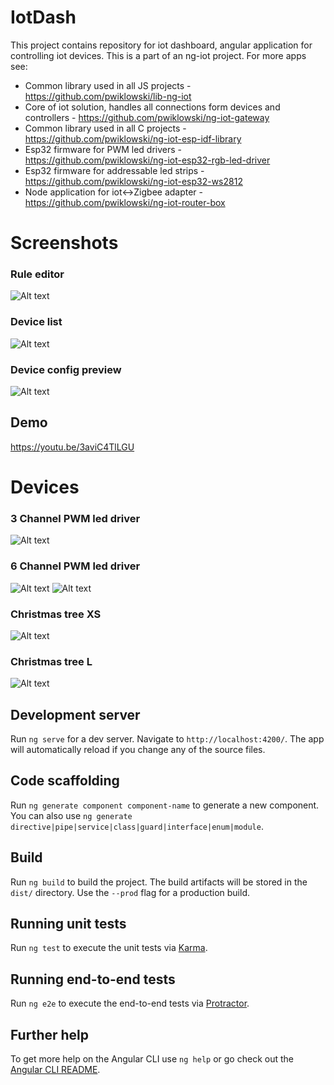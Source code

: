 # IotDash

This project contains repository for iot dashboard, angular application for controlling iot devices. This is a part of an ng-iot project. For more apps see:

- Common library used in all JS projects - https://github.com/pwiklowski/lib-ng-iot
- Core of iot solution, handles all connections form devices and controllers - https://github.com/pwiklowski/ng-iot-gateway
- Common library used in all C projects - https://github.com/pwiklowski/ng-iot-esp-idf-library
- Esp32 firmware for PWM led drivers - https://github.com/pwiklowski/ng-iot-esp32-rgb-led-driver
- Esp32 firmware for addressable led strips - https://github.com/pwiklowski/ng-iot-esp32-ws2812
- Node application for iot<->Zigbee adapter - https://github.com/pwiklowski/ng-iot-router-box

# Screenshots

### Rule editor

![Alt text](screenshots/1.png)

### Device list

![Alt text](screenshots/2.png)

### Device config preview

![Alt text](screenshots/4.png)

## Demo

https://youtu.be/3aviC4TlLGU

# Devices

### 3 Channel PWM led driver

![Alt text](screenshots/iot_3ch_driver.jpg)

### 6 Channel PWM led driver

![Alt text](screenshots/iot_6ch_driver.jpg)
![Alt text](screenshots/iot_6ch_driver2.jpg)

### Christmas tree XS

![Alt text](screenshots/christmas_tree_1.jpg)

### Christmas tree L

![Alt text](screenshots/christmas_tree_2.jpg)

## Development server

Run `ng serve` for a dev server. Navigate to `http://localhost:4200/`. The app will automatically reload if you change any of the source files.

## Code scaffolding

Run `ng generate component component-name` to generate a new component. You can also use `ng generate directive|pipe|service|class|guard|interface|enum|module`.

## Build

Run `ng build` to build the project. The build artifacts will be stored in the `dist/` directory. Use the `--prod` flag for a production build.

## Running unit tests

Run `ng test` to execute the unit tests via [Karma](https://karma-runner.github.io).

## Running end-to-end tests

Run `ng e2e` to execute the end-to-end tests via [Protractor](http://www.protractortest.org/).

## Further help

To get more help on the Angular CLI use `ng help` or go check out the [Angular CLI README](https://github.com/angular/angular-cli/blob/master/README.md).
